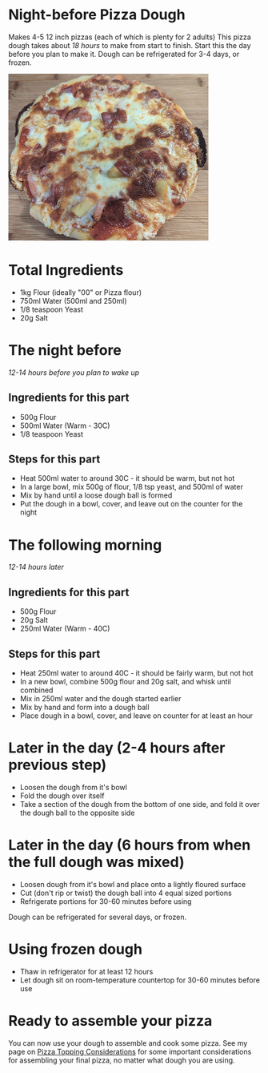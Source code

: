 # Night-before Pizza Dough
Makes 4-5 12 inch pizzas (each of which is plenty for 2 adults)
This pizza dough takes about *18 hours* to make from start to finish. Start this the day before you plan to make it.
Dough can be refrigerated for 3-4 days, or frozen.

![Pizza Photo](/Images/pizza-after.png)

# Total Ingredients
- 1kg Flour (ideally "00" or Pizza flour)
- 750ml Water (500ml and 250ml)
- 1/8 teaspoon Yeast
- 20g Salt

# The night before 
*12-14 hours before you plan to wake up*

## Ingredients for this part
 - 500g Flour
 - 500ml Water (Warm - 30C)
 - 1/8 teaspoon Yeast

## Steps for this part
 - Heat 500ml water to around 30C - it should be warm, but not hot
 - In a large bowl, mix 500g of flour, 1/8 tsp yeast, and 500ml of water
 - Mix by hand until a loose dough ball is formed
 - Put the dough in a bowl, cover, and leave out on the counter for the night

# The following morning 
 *12-14 hours later*

## Ingredients for this part
 - 500g Flour
 - 20g Salt
 - 250ml Water (Warm - 40C)

## Steps for this part
  - Heat 250ml water to around 40C - it should be fairly warm, but not hot
  - In a new bowl, combine 500g flour and 20g salt, and whisk until combined
  - Mix in 250ml water and the dough started earlier
  - Mix by hand and form into a dough ball
  - Place dough in a bowl, cover, and leave on counter for at least an hour

# Later in the day (2-4 hours after previous step)
 - Loosen the dough from it's bowl
 - Fold the dough over itself
  - Take a section of the dough from the bottom of one side, and fold it over the dough ball to the opposite side

# Later in the day (6 hours from when the full dough was mixed)
 - Loosen dough from it's bowl and place onto a lightly floured surface
 - Cut (don't rip or twist) the dough ball into 4 equal sized portions
 - Refrigerate portions for 30-60 minutes before using

Dough can be refrigerated for several days, or frozen.

# Using frozen dough
 - Thaw in refrigerator for at least 12 hours
 - Let dough sit on room-temperature countertop for 30-60 minutes before use

# Ready to assemble your pizza
You can now use your dough to assemble and cook some pizza. See my page on [Pizza Topping Considerations](Pizza-Topping-Considerations.md) for some important considerations for assembling your final pizza, no matter what dough you are using.